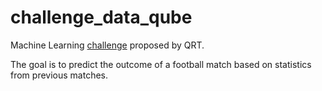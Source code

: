 # challenge_data_qube

Machine Learning [challenge](https://challengedata.ens.fr/challenges/143) proposed by QRT.

The goal is to predict the outcome of a football match based on statistics from previous matches.